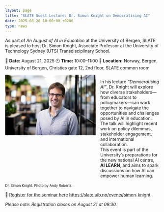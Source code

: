```yaml
---
layout: page
title: "SLATE Guest Lecture: Dr. Simon Knight on Democratising AI"
date: 2025-08-20 10:00:00 +0200
type: news
---
```


As part of *An August of AI in Education* at the University of Bergen, SLATE is pleased to host Dr. Simon Knight, Associate Professor at the University of Technology Sydney (UTS) Transdisciplinary School.

📅 **Date:** August 21, 2025
🕙 **Time:** 10:00–11:00
📍 **Location:**  Norway, Bergen, University of Bergen, Christies gate 12, 2nd floor, SLATE common room

<div style="display:flex; align-items:flex-start; gap:15px; ">
  <img src="/assets/images/Simon-Knight-2.jpg" alt="Dr. Simon Knight" style="width:295px; height:197px;">
  <p style="max-width:600px;">
  In his lecture <em>“Democratising AI”</em>, Dr. Knight will explore how diverse stakeholders—from educators to policymakers—can work together to navigate the opportunities and challenges posed by AI in education. The talk will highlight recent work on policy dilemmas, stakeholder engagement, and international collaboration. <br>This event is part of the University’s preparations for the new national AI centre, <b>AI LEARN</b>, and aims to spark discussions on how AI can empower human learning.
  </p>
</div>
<span style="font-size:0.8em;">Dr. Simon Knight. Photo by Andy Roberts.</span>

🔗 [Register for the seminar here](https://slate.uib.no/events/simon-knight) https://slate.uib.no/events/simon-knight

*Please note: Registration closes on August 21 at 09:30.*

